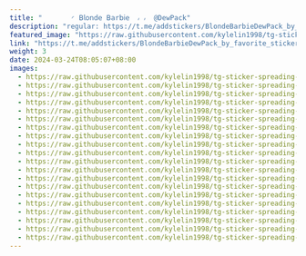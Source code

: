 ```yaml
---
title: "‌       ◜ 𝖡𝗅𝗈𝗇𝖽𝖾 𝖡𝖺r𝖻𝗂𝖾  ៸ ៸  @DewPack"
description: "regular: https://t.me/addstickers/BlondeBarbieDewPack_by_favorite_stickers_bot"
featured_image: "https://raw.githubusercontent.com/kylelin1998/tg-sticker-spreading-worldwide-images/main/img/905ecc15-1a15-4089-8f7b-834aa9f5497e.jpg"
link: "https://t.me/addstickers/BlondeBarbieDewPack_by_favorite_stickers_bot"
weight: 3
date: 2024-03-24T08:05:07+08:00
images:
  - https://raw.githubusercontent.com/kylelin1998/tg-sticker-spreading-worldwide-images/main/img/905ecc15-1a15-4089-8f7b-834aa9f5497e.jpg
  - https://raw.githubusercontent.com/kylelin1998/tg-sticker-spreading-worldwide-images/main/img/2b8f09e0-fb9b-4cca-856a-2dfa382181e1.jpg
  - https://raw.githubusercontent.com/kylelin1998/tg-sticker-spreading-worldwide-images/main/img/4ee360f6-f63e-4a89-968b-f66f048e4a33.jpg
  - https://raw.githubusercontent.com/kylelin1998/tg-sticker-spreading-worldwide-images/main/img/6f7172db-fbed-4f99-9f4b-5c8215c7341a.jpg
  - https://raw.githubusercontent.com/kylelin1998/tg-sticker-spreading-worldwide-images/main/img/e22ff494-f0d9-4ee6-ab10-e4700a576592.jpg
  - https://raw.githubusercontent.com/kylelin1998/tg-sticker-spreading-worldwide-images/main/img/b274359b-d4bc-4dc8-9f18-7c907b7d2353.jpg
  - https://raw.githubusercontent.com/kylelin1998/tg-sticker-spreading-worldwide-images/main/img/ccc94c66-6532-4315-b185-3d296bb2864b.jpg
  - https://raw.githubusercontent.com/kylelin1998/tg-sticker-spreading-worldwide-images/main/img/8b3da74e-bcb2-4248-9e93-e46c07cd5a85.jpg
  - https://raw.githubusercontent.com/kylelin1998/tg-sticker-spreading-worldwide-images/main/img/39e482f6-bce4-4343-8373-f519b85d2317.jpg
  - https://raw.githubusercontent.com/kylelin1998/tg-sticker-spreading-worldwide-images/main/img/3aa107f3-b4d7-4b58-b64f-50ebac761c9f.jpg
  - https://raw.githubusercontent.com/kylelin1998/tg-sticker-spreading-worldwide-images/main/img/1584c68e-cc0b-4f8e-8f7e-d1389d4e30fb.jpg
  - https://raw.githubusercontent.com/kylelin1998/tg-sticker-spreading-worldwide-images/main/img/171259eb-63a3-4524-9b8b-e1cf0b24ff06.jpg
  - https://raw.githubusercontent.com/kylelin1998/tg-sticker-spreading-worldwide-images/main/img/a7cd5782-0daf-4ae8-a561-a68d902388c7.jpg
  - https://raw.githubusercontent.com/kylelin1998/tg-sticker-spreading-worldwide-images/main/img/ab0ead29-d286-4a69-9dd3-df6b63f7b8c6.jpg
  - https://raw.githubusercontent.com/kylelin1998/tg-sticker-spreading-worldwide-images/main/img/05034058-8e68-4924-98c0-515139c6f9b8.jpg
  - https://raw.githubusercontent.com/kylelin1998/tg-sticker-spreading-worldwide-images/main/img/8391620c-41fe-4a3f-816a-e6edf767e08c.jpg
  - https://raw.githubusercontent.com/kylelin1998/tg-sticker-spreading-worldwide-images/main/img/2850a3d8-ea69-474f-ace1-87f80fded4c3.jpg
  - https://raw.githubusercontent.com/kylelin1998/tg-sticker-spreading-worldwide-images/main/img/a62ea757-abea-4059-a876-96d25573206f.jpg
  - https://raw.githubusercontent.com/kylelin1998/tg-sticker-spreading-worldwide-images/main/img/3a4c7513-ab72-4099-a92b-056a3cef3bcd.jpg
  - https://raw.githubusercontent.com/kylelin1998/tg-sticker-spreading-worldwide-images/main/img/2067498a-cc3a-408b-8ab8-dbf1bbec6f25.jpg
---
```

